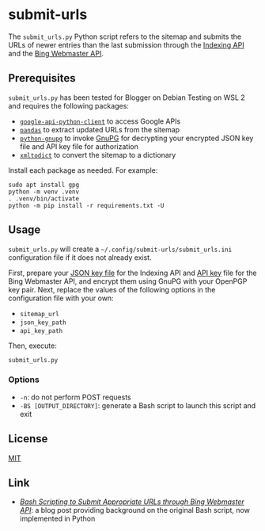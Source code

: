 # submit-urls #

<!-- Python script that refers to sitemap and submits URLs through Indexing API
and Bing Webmaster API -->

The `submit_urls.py` Python script refers to the sitemap and submits the URLs
of newer entries than the last submission through the [Indexing
API](https://developers.google.com/search/apis/indexing-api/v3/quickstart) and
the [Bing Webmaster API](https://docs.microsoft.com/en-us/bingwebmaster/).

## Prerequisites ##

`submit_urls.py` has been tested for Blogger on Debian Testing on WSL 2 and
requires the following packages:

  * [`google-api-python-client`](https://github.com/googleapis/google-api-python-client/)
    to access Google APIs
  * [`pandas`](https://pandas.pydata.org/) to extract updated URLs from the
    sitemap
  * [`python-gnupg`](https://github.com/vsajip/python-gnupg) to invoke
    [GnuPG](https://gnupg.org/index.html) for decrypting your encrypted JSON
    key file and API key file for authorization
  * [`xmltodict`](https://github.com/martinblech/xmltodict) to convert the
    sitemap to a dictionary

Install each package as needed. For example:

``` shell
sudo apt install gpg
python -m venv .venv
. .venv/bin/activate
python -m pip install -r requirements.txt -U
```

## Usage ##

`submit_urls.py` will create a `~/.config/submit-urls/submit_urls.ini`
configuration file if it does not already exist.

First, prepare your [JSON key
file](https://developers.google.com/search/apis/indexing-api/v3/prereqs) for
the Indexing API and [API
key](https://docs.microsoft.com/en-us/bingwebmaster/getting-access) file for
the Bing Webmaster API, and encrypt them using GnuPG with your OpenPGP key
pair. Next, replace the values of the following options in the configuration
file with your own:

  * `sitemap_url`
  * `json_key_path`
  * `api_key_path`

Then, execute:

``` shell
submit_urls.py
```

### Options ###

  * `-n`: do not perform POST requests
  * `-BS [OUTPUT_DIRECTORY]`: generate a Bash script to launch this script and
    exit

## License ##

[MIT](LICENSE.md)

## Link ##

  * [*Bash Scripting to Submit Appropriate URLs through Bing Webmaster
    API*](https://carmine560.blogspot.com/2020/12/bash-scripting-to-submit-urls-through.html):
    a blog post providing background on the original Bash script, now
    implemented in Python

